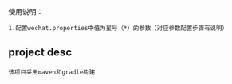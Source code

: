 使用说明：

	1.配置wechat.properties中值为星号（*）的参数（对应参数配置步骤有说明）


project desc
-------------------------

	该项目采用maven和gradle构建